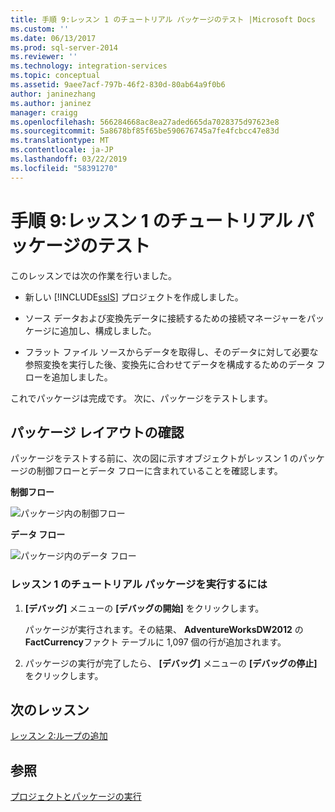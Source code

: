 ```yaml
---
title: 手順 9:レッスン 1 のチュートリアル パッケージのテスト |Microsoft Docs
ms.custom: ''
ms.date: 06/13/2017
ms.prod: sql-server-2014
ms.reviewer: ''
ms.technology: integration-services
ms.topic: conceptual
ms.assetid: 9aee7acf-797b-46f2-830d-80ab64a9f0b6
author: janinezhang
ms.author: janinez
manager: craigg
ms.openlocfilehash: 566284668ac8ea27aded665da7028375d97623e8
ms.sourcegitcommit: 5a8678bf85f65be590676745a7fe4fcbcc47e83d
ms.translationtype: MT
ms.contentlocale: ja-JP
ms.lasthandoff: 03/22/2019
ms.locfileid: "58391270"
---
```

# <a name="step-9-testing-the-lesson-1-tutorial-package"></a>手順 9:レッスン 1 のチュートリアル パッケージのテスト
  このレッスンでは次の作業を行いました。  
  
-   新しい [!INCLUDE[ssIS](../includes/ssis-md.md)] プロジェクトを作成しました。  
  
-   ソース データおよび変換先データに接続するための接続マネージャーをパッケージに追加し、構成しました。  
  
-   フラット ファイル ソースからデータを取得し、そのデータに対して必要な参照変換を実行した後、変換先に合わせてデータを構成するためのデータ フローを追加しました。  
  
 これでパッケージは完成です。 次に、パッケージをテストします。  
  
## <a name="checking-the-package-layout"></a>パッケージ レイアウトの確認  
 パッケージをテストする前に、次の図に示すオブジェクトがレッスン 1 のパッケージの制御フローとデータ フローに含まれていることを確認します。  
  
 **制御フロー**  
  
 ![パッケージ内の制御フロー](../../2014/tutorials/media/task9lesson1control.gif "パッケージ内の制御フロー")  
  
 **データ フロー**  
  
 ![パッケージ内のデータ フロー](../../2014/tutorials/media/task9lesson1data.gif "パッケージ内のデータ フロー")  
  
### <a name="to-run-the-lesson-1-tutorial-package"></a>レッスン 1 のチュートリアル パッケージを実行するには  
  
1.  **[デバッグ]** メニューの **[デバッグの開始]** をクリックします。  
  
     パッケージが実行されます。その結果、 **AdventureWorksDW2012** の **FactCurrency**ファクト テーブルに 1,097 個の行が追加されます。  
  
2.  パッケージの実行が完了したら、 **[デバッグ]** メニューの **[デバッグの停止]** をクリックします。  
  
## <a name="next-lesson"></a>次のレッスン  
 [レッスン 2:ループの追加](../integration-services/lesson-2-adding-looping-with-ssis.md)  
  
## <a name="see-also"></a>参照  
 [プロジェクトとパッケージの実行](packages/run-integration-services-ssis-packages.md)  
  
  
